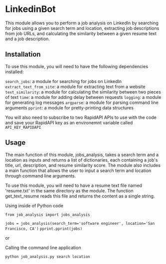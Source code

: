 # LinkedinBot

This module allows you to perform a job analysis on LinkedIn by searching for jobs using a given search term and location, extracting job descriptions from job URLs, and calculating the similarity between a given resume text and a job description.

## Installation
To use this module, you will need to have the following dependencies installed:

`search_jobs`: a module for searching for jobs on LinkedIn
`extract_text_from_site`: a module for extracting text from a website
`text_similarity`: a module for calculating the similarity between two pieces of text
`time`: a module for adding delay between requests
`logging`: a module for generating log messages
`argparse`: a module for parsing command line arguments
`pprint`: a module for pretty-printing data structures

You will also need to subscribe to two RapidAPI APIs to use with the code and save your RapidAPI key as an environemnt variable called `API_KEY_RAPIDAPI`

## Usage
The main function of this module, jobs_analysis, takes a search term and a location as inputs and returns a list of dictionaries, each containing a job's title, url, description, and resume similarity score. The module also includes a main function that allows the user to input a search term and location through command line arguments.

To use this module, you will need to have a resume text file named 'resume.txt' in the same directory as the module. The function get_text_resume reads this file and returns the content as a single string.

Using inside of Python code

```from job_analysis import jobs_analysis```

```jobs = jobs_analysis(search_term='software engineer', location='San Francisco, CA')```
```pprint.pprint(jobs)```

or 

Calling the command line application


```python job_analysis.py search location```


